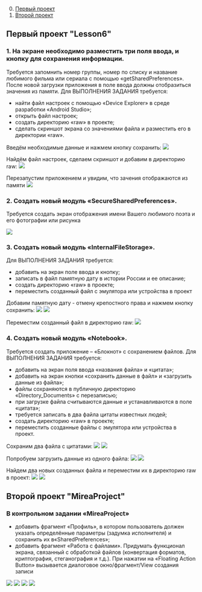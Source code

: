 
0. [Первый проект]()
1. [Второй проект]()

## Первый проект "Lesson6"


### 1. На экране необходимо разместить три поля ввода, и кнопку для сохранения информации.
Требуется запомнить номер группы, номер по списку и название любимого фильма или сериала с помощью «getSharedPreferences». После новой загрузки приложения в поле ввода должны отобразиться значения из памяти. Для ВЫПОЛНЕНИЯ ЗАДАНИЯ требуется:
- найти файл настроек с помощью «Device Explorer» в среде разработки «Android Studio»;
- открыть файл настроек;
- создать директорию «raw» в проекте;
- сделать скриншот экрана со значениями файла и разместить его в директории «raw».

Введём необходимые данные и нажмем кнопку сохранить:
![](scr/1.jpg)

Найдём файл настроек, сделаем скриншот и добавим в директорию raw:
![](scr/2.jpg)

Перезапустим приложением и увидим, что зачения отображаются из памяти
![](scr/3.jpg)

### 2. Создать новый модуль «SecureSharedPreferences». 
Требуется создать экран отображения имени Вашего любимого поэта и его фотографии или рисунка

![](scr/4.jpg)


### 3. Создать новый модуль «InternalFileStorage». 
Для ВЫПОЛНЕНИЯ ЗАДАНИЯ требуется:
- добавить на экран поле ввода и кнопку;
- записать в файл памятную дату в истории России и ее описание;
- создать директорию «raw» в проекте;
- переместить созданный файл с эмулятора или устройства в проект

Добавим памятную дату - отмену крепостного права и нажмем кнопку сохранить:
![](scr/5.jpg)
![](scr/6.jpg)

Переместим созданный файл в директорию raw:
![](scr/7.jpg)



### 4. Создать новый модуль «Notebook».
Требуется создать приложение – «Блокнот» с сохранением файлов. Для ВЫПОЛНЕНИЯ ЗАДАНИЯ требуется:
- добавить на экран поля ввода «названия файла» и «цитата»;
- добавить на экран кнопки «сохранить данные в файл» и «загрузить данные из файла»;
- файлы сохраняются в публичную директорию «Directory_Documents» с перезаписью;
- при загрузке файла считываются данные и устанавливаются в поле «цитата»;
- требуется записать в два файла цитаты известных людей;
- создать директорию «raw» в проекте;
- переместить созданные файлы с эмулятора или устройства в проект.

Сохраним два файла с цитатами:
![](scr/8.jpg)
![](scr/9.jpg)

Попробуем загрузить данные из одного файла:
![](scr/10.jpg)
![](scr/11.jpg)

Найдем два новых созданных файла и переместим их в директорию raw в проект:
![](scr/12.jpg)
![](scr/13.jpg)



## Второй проект "MireaProject"
### В контрольном задании «MireaProject» 
- добавить фрагмент «Профиль», в котором пользователь должен указать определённые параметры (задумка исполнителя) и сохранить их в«SharedPreferences»;
- добавить фрагмент «Работа с файлами». Придумать функционал экрана, связанный с обработкой файлов (конвертация форматов, криптография, стеганография и т.д.). При нажатии на «Floating Action Button» вызывается диалоговое окно/фрагмент/View создания записи


![](scr/14.jpg)
![](scr/15.jpg)
![](scr/16.jpg)
![](scr/17.jpg)
